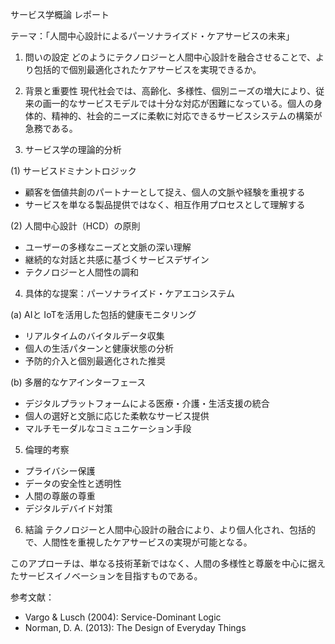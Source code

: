サービス学概論 レポート

テーマ：「人間中心設計によるパーソナライズド・ケアサービスの未来」

1. 問いの設定
どのようにテクノロジーと人間中心設計を融合させることで、より包括的で個別最適化されたケアサービスを実現できるか。

2. 背景と重要性
現代社会では、高齢化、多様性、個別ニーズの増大により、従来の画一的なサービスモデルでは十分な対応が困難になっている。個人の身体的、精神的、社会的ニーズに柔軟に対応できるサービスシステムの構築が急務である。

3. サービス学の理論的分析

(1) サービスドミナントロジック
- 顧客を価値共創のパートナーとして捉え、個人の文脈や経験を重視する
- サービスを単なる製品提供ではなく、相互作用プロセスとして理解する

(2) 人間中心設計（HCD）の原則
- ユーザーの多様なニーズと文脈の深い理解
- 継続的な対話と共感に基づくサービスデザイン
- テクノロジーと人間性の調和

4. 具体的な提案：パーソナライズド・ケアエコシステム

(a) AIと IoTを活用した包括的健康モニタリング
- リアルタイムのバイタルデータ収集
- 個人の生活パターンと健康状態の分析
- 予防的介入と個別最適化された推奨

(b) 多層的なケアインターフェース
- デジタルプラットフォームによる医療・介護・生活支援の統合
- 個人の選好と文脈に応じた柔軟なサービス提供
- マルチモーダルなコミュニケーション手段

5. 倫理的考察

- プライバシー保護
- データの安全性と透明性
- 人間の尊厳の尊重
- デジタルデバイド対策

6. 結論
テクノロジーと人間中心設計の融合により、より個人化され、包括的で、人間性を重視したケアサービスの実現が可能となる。

このアプローチは、単なる技術革新ではなく、人間の多様性と尊厳を中心に据えたサービスイノベーションを目指すものである。

参考文献：
- Vargo & Lusch (2004): Service-Dominant Logic
- Norman, D. A. (2013): The Design of Everyday Things